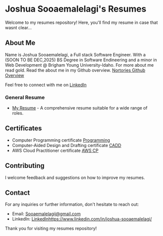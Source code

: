 # Joshua Sooaemalelagi's Resumes

Welcome to my resumes repository! Here, you'll find my resume in case that wasnt clear...

## About Me

Name is Joshua Sooaemalelagi, a Full stack Software Engineer. With a (SOON TO BE DEC,2025) BS Degree in Software Endineering and a minor in Web Development @ Brigham Young University-Idaho. For more about me read gold. Read the about me in my Github overview. [Nortories Github Overview](https://www.github.com/nortories)

Feel free to connect with me on [LinkedIn](https://www.linkedin.com/in/joshua-sooaemalelagi/) 

### General Resume

- [My Resume](https://github.com/Nortories/Resume/blob/main/Resume%20Joshua%20Sooaemalelagi.pdf) - A comprehensive resume suitable for a wide range of roles.

## Certificates

- Computer Programming certificate [Programming](https://github.com/Nortories/Resume/blob/main/Programming%20Certificate.pdf)
- Computer-Aided Design and Drafting certificate [CADD](https://github.com/Nortories/Resume/blob/main/CADD-Certificate.pdf)
- AWS Cloud Practitioner certificate  [AWS CP](https://github.com/Nortories/Resume/blob/main/AWS%20Certified%20Cloud%20Practitioner%20certificate.pdf)

## Contributing

I welcome feedback and suggestions on how to improve my resumes.

## Contact

For any inquiries or further information, don't hesitate to reach out:

- Email: Sooaemalelagij@gmail.com
- LinkedIn: [LinkedIn](https://www.linkedin.com/in/joshua-sooaemalelagi/)https://www.linkedin.com/in/joshua-sooaemalelagi/

Thank you for visiting my resumes repository!

